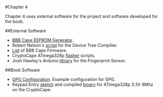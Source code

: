 #Chapter 4

Chapter 4 uses external software for the project and software developed for the book.

##External Software

- [BBB Cape EEPROM Generator](https://github.com/picoflamingo/BBCape_EEPROM).
- Robert Nelson's [script](https://raw.githubusercontent.com/RobertCNelson/tools/master/pkgs/dtc.sh) for the Device Tree Compilier.
- [List](https://github.com/beagleboard/linux/tree/3.8/firmware/capes) of BBB Cape Firmware.
- CryptoCape ATmega328p [flasher](https://github.com/jbdatko/BBB_ATmega328P_flasher) scripts.
- Josh Hawley's Arduino [library](https://github.com/jbdatko/Fingerprint_Scanner-TTL) for the Fingerprint Sensor.

##Book Software

- [GPG Configuration](gpg.conf). Example configuration for GPG.
- Keypad Entry [sketch](keypand.ino) and compiled [binary](keypad_cryptocape.cpp.hex) for ATmega328p 3.3V 8Mhz on the CryptoCape.
